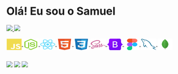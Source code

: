 <!--
**### Hello there! I'm Mario! 👋

<a href="https://www.linkedin.com/in/mario-oliveira-51448b197/" target="_blank">My Linkedin</a>

The technologies that I work with:

<img align="center" alt="Rafa-HTML" height="30" width="40" src="https://raw.githubusercontent.com/devicons/devicon/master/icons/html5/html5-original.svg"><img align="center" alt="Rafa-CSS" height="30" width="40" src="https://raw.githubusercontent.com/devicons/devicon/master/icons/css3/css3-original.svg"><img align="center" alt="Rafa HTML" height="30" width="40" src="https://github.com/devicons/devicon/blob/master/icons/javascript/javascript-original.svg"><img align="center" alt="Rafa HTML" height="30" width="40" src="https://github.com/devicons/devicon/blob/master/icons/bootstrap/bootstrap-original.svg"><img align="center" alt="Rafa HTML" height="30" width="40" src="https://github.com/devicons/devicon/blob/master/icons/c/c-original.svg">

📃 Software Specification <br>

You can see a preview of some of my projects here:--> <!--
**https://github.com/mariooliveiramps-->

<!--
**<div align="center">
  <a href="https://github.com/mariooliveiramps">
  <img align="center" height="220em" width="410em" src="https://github-readme-stats.vercel.app/api?username=mariooliveiramps&show_icons=true&theme=tokyonight&include_all_commits=true&count_private=true"/>
  <img align="center" height="180em" width="410em" src="https://github-readme-stats.vercel.app/api/top-langs/?username=mariooliveiramps&layout=compact&langs_count=7&theme=tokyonight"/>
 </div>-->
  
<!--
**mariooliveiramps/mariooliveiramps** is a ✨ _special_ ✨ repository because its `README.md` (this file) appears on your GitHub profile.
-->

<h1>Olá! Eu sou o Samuel</h1>
 
 <div>
  <a href="https://github.com/samuelcs131">
  <img height="150em" src="https://github-readme-stats.vercel.app/api?username=samuelcs131&show_icons=true&theme=tokyonight&include_all_commits=true&count_private=true&locale=pt-br"/>
  <img height="150em" src="https://github-readme-stats.vercel.app/api/top-langs/?username=samuelcs131&layout=compact&langs_count=7&theme=tokyonight&locale=pt-br"/>
</div>
 
<div style="display: inline_block"><br>
  <img align="center" alt="Js" height="30" width="40" src="https://raw.githubusercontent.com/devicons/devicon/master/icons/javascript/javascript-plain.svg">
 <img align="center" alt="nodeJs" height="30" width="40" src="https://raw.githubusercontent.com/devicons/devicon/master/icons/nodejs/nodejs-plain.svg">
  <img align="center" alt="reactjs" height="30" width="40" src="https://raw.githubusercontent.com/devicons/devicon/master/icons/react/react-original.svg">
  <img align="center" alt="HTML" height="30" width="40" src="https://raw.githubusercontent.com/devicons/devicon/master/icons/html5/html5-original.svg">
  <img align="center" alt="CSS" height="30" width="40" src="https://raw.githubusercontent.com/devicons/devicon/master/icons/css3/css3-original.svg">
  <img align="center" alt="Sass" height="30" width="40" src="https://raw.githubusercontent.com/devicons/devicon/master/icons/sass/sass-original.svg">
  <img align="center" alt="Bootstrap" height="30" width="40" src="https://raw.githubusercontent.com/devicons/devicon/master/icons/bootstrap/bootstrap-original.svg">
  <img align="center" alt="figma" height="30" width="40" src="https://raw.githubusercontent.com/devicons/devicon/master/icons/figma/figma-original.svg">
   <img align="center" alt="mySQL" height="30" width="40" src="https://raw.githubusercontent.com/devicons/devicon/master/icons/mysql/mysql-original.svg">
  <img align="center" alt="mongoDB" height="30" width="40" src="https://raw.githubusercontent.com/devicons/devicon/master/icons/mongodb/mongodb-original.svg">
</div>
  
  ##
 
<div> 
  <a href="https://www.instagram.com/samuelcs131/" target="_blank"><img src="https://img.shields.io/badge/-Instagram-%23E4405F?style=for-the-badge&logo=instagram&logoColor=white" target="_blank"></a>
 <a href="https://www.linkedin.com/in/samuelcs131/" target="_blank"><img src="https://img.shields.io/badge/LinkedIn-0077B5?style=for-the-badge&logo=linkedin&logoColor=white" target="_blank"></a> 
 <a href = "mailto:samuelcs131@gmail.com"><img src="https://img.shields.io/badge/-Gmail-%23333?style=for-the-badge&logo=gmail&logoColor=white" target="_blank"></a>
</div>
